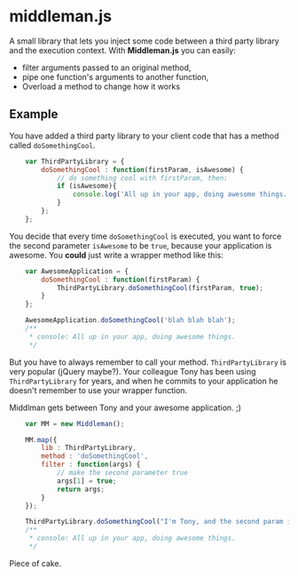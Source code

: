 # middleman.js
A small library that lets you inject some code between a third party library and the execution
context.  With **Middleman.js** you can easily:

* filter arguments passed to an original method,
* pipe one function's arguments to another function,
* Overload a method to change how it works

## Example
You have added a third party library to your client code that has a method called `doSomethingCool`.
```javascript
    var ThirdPartyLibrary = {
        doSomethingCool : function(firstParam, isAwesome) {
            // do something cool with firstParam, then:
            if (isAwesome){
                console.log('All up in your app, doing awesome things.');
            }
        };
    };
```

You decide that every time `doSomethingCool` is executed, you want to force the second parameter
`isAwesome` to be `true`, because your application is awesome.  You **could** just write a wrapper
method like this:
```javascript
    var AwesomeApplication = {
        doSomethingCool : function(firstParam) {
            ThirdPartyLibrary.doSomethingCool(firstParam, true);
        }
    };

    AwesomeApplication.doSomethingCool('blah blah blah');
    /**
     * console: All up in your app, doing awesome things.
     */
```

But you have to always remember to call your method.  `ThirdPartyLibrary` is very popular
(jQuery maybe?).  Your colleague Tony has been using `ThirdPartyLibrary` for years, and when he
commits to your application he doesn't remember to use your wrapper function.

Middlman gets between Tony and your awesome application. ;)
```javascript
    var MM = new Middleman();

    MM.map({
        lib : ThirdPartyLibrary,
        method : 'doSomethingCool',
        filter : function(args) {
            // make the second parameter true
            args[1] = true;
            return args;
        }
    });

    ThirdPartyLibrary.doSomethingCool("I'm Tony, and the second param is undefined.");
    /**
     * console: All up in your app, doing awesome things.
     */
```

Piece of cake.